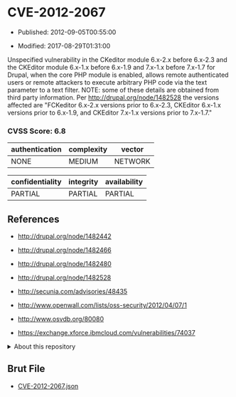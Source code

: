 # CVE-2012-2067

- Published: 2012-09-05T00:55:00

- Modified: 2017-08-29T01:31:00

Unspecified vulnerability in the CKeditor module 6.x-2.x before 6.x-2.3 and the CKEditor module 6.x-1.x before 6.x-1.9 and 7.x-1.x before 7.x-1.7 for Drupal, when the core PHP module is enabled, allows remote authenticated users or remote attackers to execute arbitrary PHP code via the text parameter to a text filter.  NOTE: some of these details are obtained from third party information. Per http://drupal.org/node/1482528 the versions affected are "FCKeditor 6.x-2.x versions prior to 6.x-2.3, CKEditor 6.x-1.x versions prior to 6.x-1.9, and CKEditor 7.x-1.x versions prior to 7.x-1.7."


### CVSS Score: **6.8**

| authentication | complexity | vector |
| --- | --- | --- |
| NONE | MEDIUM | NETWORK |

| confidentiality | integrity | availability |
| --- | --- | --- |
| PARTIAL | PARTIAL | PARTIAL |

## References

* http://drupal.org/node/1482442

* http://drupal.org/node/1482466

* http://drupal.org/node/1482480

* http://drupal.org/node/1482528

* http://secunia.com/advisories/48435

* http://www.openwall.com/lists/oss-security/2012/04/07/1

* http://www.osvdb.org/80080

* https://exchange.xforce.ibmcloud.com/vulnerabilities/74037

<details>
<summary>About this repository</summary> 

  This repository is part of the project [Live Hack CVE](https://github.com/Live-Hack-CVE). Main website can be found [www.live-hack.org](https://www.live-hack.org) 
  
  Made by [Sn0wAlice](https://github.com/Sn0wAlice) for the people that care about security and need to have a feed of the latest CVEs. Hope you enjoy it, don't forget to star the repo and follow me on [Twitter](https://twitter.com/Sn0wAlice) and [Github](https://github.com/Sn0wAlice). And that is my [personnal website](https://www.alice-snow.me/)

  - [Home Page](https://github.com/Live-Hack-CVE)
  - [Framework](https://github.com/Live-Hack-CVE/cve-framework)
  - [CVE database](https://github.com/Live-Hack-CVE/full_database)
  - [Changelog](https://github.com/Live-Hack-CVE/Changelog)
</details>

## Brut File

* [CVE-2012-2067.json](https://raw.githubusercontent.com/Live-Hack-CVE/full_database/main/cves/2012/CVE-2012-2067.json)

